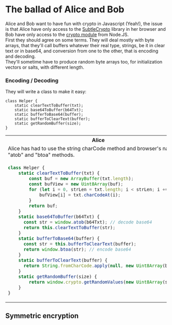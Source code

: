 # The ballad of Alice and Bob
Alice and Bob want to have fun with crypto in Javascript (Yeah!), the issue is that Alice have only access to the [SubtleCrypto](https://developer.mozilla.org/fr/docs/Web/API/SubtleCrypto) library in her browser and Bob have only access to the [crypto module](https://nodejs.org/api/crypto.html) from Node.JS.  
First they should agree on some terms. They will deal mostly with byte arrays, that they'll call buffers whatever their real type, strings, be it in clear text or in base64, and conversion from one to the other, that is encoding and decoding.  
They'll sometime have to produce random byte arrays too, for initialization vectors or salts, with different length.  
  
### Encoding / Decoding
They will write a class to make it easy:
```
class Helper {
    static clearTextToBuffer(txt);
    static base64ToBuffer(b64Txt);
    static bufferToBase64(buffer);
    static bufferToClearText(buffer);
    static getRandomBuffer(size);
}
```

<table>
<tr>
<th>Alice</th>
<th>Bob</th>
</tr>
<tr>
<td>Alice has had to use the string charCode method and browser's native "atob" and "btoa" methods.</td>
<td>For Bob the class is simple, by leveraging Node's native Buffer object he can encode and decode easily.</td>
</tr>
<tr>
<td>

```javascript
class Helper {
    static clearTextToBuffer(txt) {
        const buf = new ArrayBuffer(txt.length);
        const bufView = new Uint8Array(buf);
        for (let i = 0, strLen = txt.length; i < strLen; i += 1) {
            bufView[i] = txt.charCodeAt(i);
        }
        return buf;
    }
    static base64ToBuffer(b64Txt) {
      const str = window.atob(b64Txt); // decode base64
      return this.clearTextToBuffer(str);
    }
    static bufferToBase64(buffer) {
      const str = this.bufferToClearText(buffer);
      return window.btoa(str); // encode base64
    }
    static bufferToClearText(buffer) {
      return String.fromCharCode.apply(null, new Uint8Array(buffer));
    }
    static getRandomBuffer(size) {
        return window.crypto.getRandomValues(new Uint8Array(size));
    }
}
```

</td>
<td>

```javascript
class Helper {
    static clearTextToBuffer(txt) {
        return Buffer.from(txt, 'utf8'); // utf8 is the default so you can ignore it
    }
    static base64ToBuffer(b64Txt) {
        return Buffer.from(txt, 'base64');
    }
    static bufferToBase64(buffer) {
        return buffer.toString('base64');
    }
    static bufferToClearText(buffer) {
        return buffer.toString('utf8'); // utf8 is the default so you can ignore it
    }
    static getRandomBuffer(size) {
        return crypto.randomBytes(size);
    }
}
```

</td>
</tr>
</table>
  
## Symmetric encryption